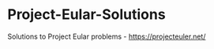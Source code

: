 Project-Eular-Solutions
=======================

Solutions to Project Eular problems - https://projecteuler.net/
